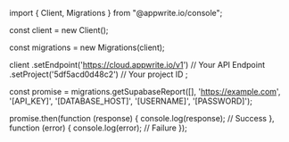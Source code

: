 import { Client,  Migrations } from "@appwrite.io/console";

const client = new Client();

const migrations = new Migrations(client);

client
    .setEndpoint('https://cloud.appwrite.io/v1') // Your API Endpoint
    .setProject('5df5acd0d48c2') // Your project ID
;

const promise = migrations.getSupabaseReport([], 'https://example.com', '[API_KEY]', '[DATABASE_HOST]', '[USERNAME]', '[PASSWORD]');

promise.then(function (response) {
    console.log(response); // Success
}, function (error) {
    console.log(error); // Failure
});